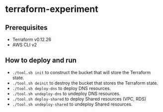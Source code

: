 # terraform-experiment

## Prerequisites

* Terraform v0.12.26
* AWS CLI v2

## How to deploy and run

* `./tool.sh init` to construct the bucket that will store the Terraform state.
* `./tool.sh deinit` to destroy the bucket that stores the Terraform state.
* `./tool.sh deploy-dns` to deploy DNS resources.
* `./tool.sh undeploy-dns` to undeploy DNS resources.
* `./tool.sh deploy-shared` to deploy Shared resources (VPC, RDS)
* `./tool.sh undeploy-shared` to undeploy Shared resources.
